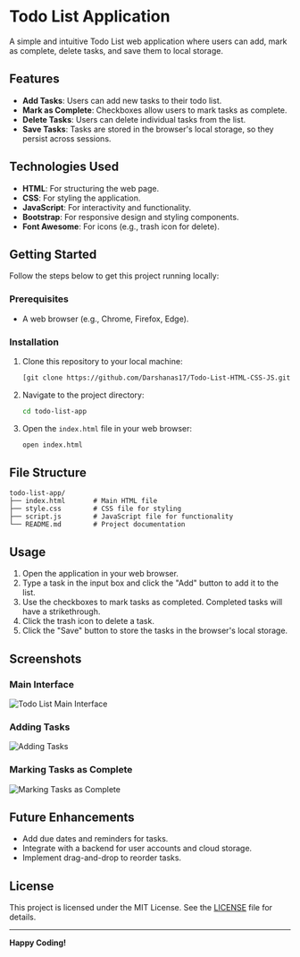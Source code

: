 # Todo List Application

A simple and intuitive Todo List web application where users can add, mark as complete, delete tasks, and save them to local storage.

## Features

- **Add Tasks**: Users can add new tasks to their todo list.
- **Mark as Complete**: Checkboxes allow users to mark tasks as complete.
- **Delete Tasks**: Users can delete individual tasks from the list.
- **Save Tasks**: Tasks are stored in the browser's local storage, so they persist across sessions.

## Technologies Used

- **HTML**: For structuring the web page.
- **CSS**: For styling the application.
- **JavaScript**: For interactivity and functionality.
- **Bootstrap**: For responsive design and styling components.
- **Font Awesome**: For icons (e.g., trash icon for delete).

## Getting Started

Follow the steps below to get this project running locally:

### Prerequisites
- A web browser (e.g., Chrome, Firefox, Edge).

### Installation
1. Clone this repository to your local machine:
   ```bash
   [git clone https://github.com/Darshanas17/Todo-List-HTML-CSS-JS.git]
   ```
2. Navigate to the project directory:
   ```bash
   cd todo-list-app
   ```
3. Open the `index.html` file in your web browser:
   ```bash
   open index.html
   ```

## File Structure

```
todo-list-app/
├── index.html       # Main HTML file
├── style.css        # CSS file for styling
├── script.js        # JavaScript file for functionality
└── README.md        # Project documentation
```

## Usage

1. Open the application in your web browser.
2. Type a task in the input box and click the "Add" button to add it to the list.
3. Use the checkboxes to mark tasks as completed. Completed tasks will have a strikethrough.
4. Click the trash icon to delete a task.
5. Click the "Save" button to store the tasks in the browser's local storage.

## Screenshots

### Main Interface
![Todo List Main Interface](https://via.placeholder.com/800x400?text=Screenshot+of+Main+Interface)

### Adding Tasks
![Adding Tasks](https://via.placeholder.com/800x400?text=Screenshot+of+Adding+Tasks)

### Marking Tasks as Complete
![Marking Tasks as Complete](https://via.placeholder.com/800x400?text=Screenshot+of+Completed+Task)

## Future Enhancements

- Add due dates and reminders for tasks.
- Integrate with a backend for user accounts and cloud storage.
- Implement drag-and-drop to reorder tasks.


## License

This project is licensed under the MIT License. See the [LICENSE](LICENSE) file for details.

---

**Happy Coding!**
